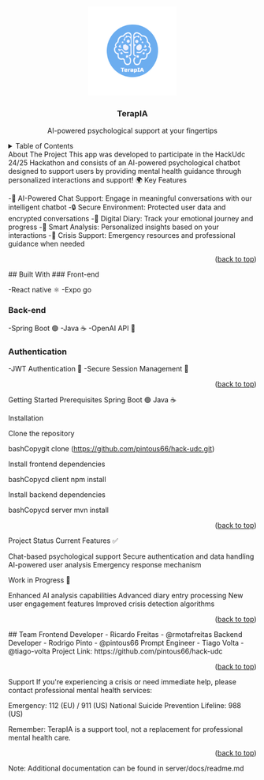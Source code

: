 <a name="readme-top" id="readme-top"></a>
<!-- PROJECT LOGO -->
<br />
<div align="center">
  <a href="#">
    <img src="./mobile/assets/TherapIA.png" alt="Logo" width="180" height="180">
  </a>
  <h3 align="center">TerapIA</h3>
  <p align="center">
    AI-powered psychological support at your fingertips
  </p>
</div>
<!-- TABLE OF CONTENTS -->
<details>
  <summary>Table of Contents</summary>
  <ol>
    <li>
      <a href="#about-the-project">About The Project</a>
      <ul>
        <li><a href="#key-features">Key Features</a></li>
      </ul>
    </li>
    <li>
        <a href="#built-with">Built with</a>
        <ul>
            <li><a href="#front-end">Front end</a></li>
            <li><a href="#back-end">Back end</a></li>
            <li><a href="#authentication">Authentication</a></li>
        </ul>
    </li>
    <li><a href="#getting-started">Getting Started</a></li>
    <li><a href="#project-status">Project Status</a></li>
    <li><a href="#team">Team</a></li>
    <li><a href="#support">Support</a></li>
  </ol>
</details>
<!-- ABOUT THE PROJECT -->
About The Project
This app was developed to participate in the HackUdc 24/25 Hackathon and consists of an AI-powered psychological chatbot designed to support users by providing mental health guidance through personalized interactions and support! 🌍
Key Features

-💭 AI-Powered Chat Support: Engage in meaningful conversations with our intelligent chatbot
-🔒 Secure Environment: Protected user data and encrypted conversations
-📝 Digital Diary: Track your emotional journey and progress
-🤖 Smart Analysis: Personalized insights based on your interactions
-🚨 Crisis Support: Emergency resources and professional guidance when needed

<p align="right">(<a href="#readme-top">back to top</a>)</p>
## Built With
### Front-end

-React native ⚛️
-Expo go

### Back-end

-Spring Boot 🟢
-Java ☕
-OpenAI API 🧠


### Authentication

-JWT Authentication 🔐
-Secure Session Management 🔑

<p align="right">(<a href="#readme-top">back to top</a>)</p>
Getting Started
Prerequisites
Spring Boot 🟢
Java ☕

Installation

Clone the repository

bashCopygit clone (https://github.com/pintous66/hack-udc.git)

Install frontend dependencies

bashCopycd client
npm install

Install backend dependencies

bashCopycd server
mvn install
<p align="right">(<a href="#readme-top">back to top</a>)</p>
Project Status
Current Features ✅

Chat-based psychological support
Secure authentication and data handling
AI-powered user analysis
Emergency response mechanism

Work in Progress 🚧

Enhanced AI analysis capabilities
Advanced diary entry processing
New user engagement features
Improved crisis detection algorithms

<p align="right">(<a href="#readme-top">back to top</a>)</p>
## Team
Frontend Developer - Ricardo Freitas - @rmotafreitas
Backend Developer - Rodrigo Pinto - @pintous66
Prompt Engineer - Tiago Volta - @tiago-volta
Project Link: https://github.com/pintous66/hack-udc
<p align="right">(<a href="#readme-top">back to top</a>)</p>
Support
If you're experiencing a crisis or need immediate help, please contact professional mental health services:

Emergency: 112 (EU) / 911 (US)
National Suicide Prevention Lifeline: 988 (US)

Remember: TerapIA is a support tool, not a replacement for professional mental health care.
<p align="right">(<a href="#readme-top">back to top</a>)</p>

Note: Additional documentation can be found in server/docs/readme.md
